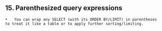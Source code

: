 
 
## 15.	Parenthesized query expressions
	•	You can wrap any SELECT (with its ORDER BY/LIMIT) in parentheses to treat it like a table or to apply further sorting/limiting. 
